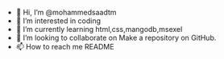 - 👋 Hi, I’m @mohammedsaadtm
- 👀 I’m interested in coding 
- 🌱 I’m currently learning html,css,mangodb,msexel
- 💞️ I’m looking to collaborate on Make a repository on GitHub.
- 📫 How to reach me README
<!---
mohammedsaadtm/mohammedsaadtm is a ✨ special ✨ repository because its `README.md` (this file) appears on your GitHub profile.
You can click the Preview link to take a look at your changes.
--->
